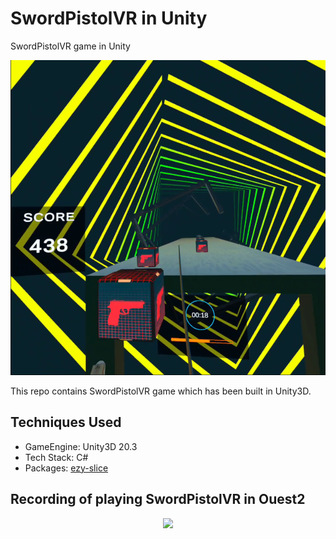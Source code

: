 # SwordPistolVR in Unity

SwordPistolVR game in Unity   

![title-pic](https://github.com/saha0073/SwordPistolVR/blob/main/Capture.PNG)

This repo contains SwordPistolVR game which has been built in Unity3D.

## Techniques Used
* GameEngine: Unity3D 20.3
* Tech Stack: C#
* Packages: [ezy-slice](https://github.com/DavidArayan/ezy-slice) 

## Recording of playing SwordPistolVR in Ouest2
<p align="center"><img src="[https://github.com/saha0073/Yolov4-Object-Detection-and-Custom-UI/blob/main/saved_detections/pizza_radmaker1.gif](https://github.com/saha0073/SwordPistolVR/blob/main/Recordings/SwordPistolVR10sec.gif)" style="width:80%"\></p>
